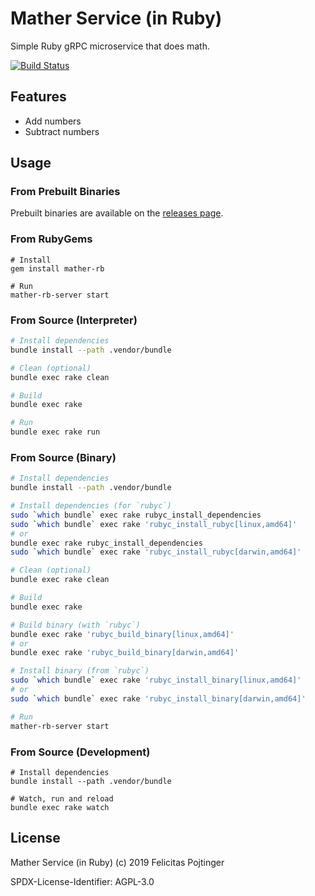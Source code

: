 # Mather Service (in Ruby)

Simple Ruby gRPC microservice that does math.

[![Build Status](https://travis-ci.com/pojntfx/mather-rb.svg?branch=master)](https://travis-ci.com/pojntfx/mather-rb)

## Features

- Add numbers
- Subtract numbers

## Usage

### From Prebuilt Binaries

Prebuilt binaries are available on the [releases page](https://github.com/pojntfx/mather-rb/releases/latest).

### From RubyGems

```
# Install
gem install mather-rb

# Run
mather-rb-server start
```

### From Source (Interpreter)

```bash
# Install dependencies
bundle install --path .vendor/bundle

# Clean (optional)
bundle exec rake clean

# Build
bundle exec rake

# Run
bundle exec rake run
```

### From Source (Binary)

```bash
# Install dependencies
bundle install --path .vendor/bundle

# Install dependencies (for `rubyc`)
sudo `which bundle` exec rake rubyc_install_dependencies
sudo `which bundle` exec rake 'rubyc_install_rubyc[linux,amd64]'
# or
bundle exec rake rubyc_install_dependencies
sudo `which bundle` exec rake 'rubyc_install_rubyc[darwin,amd64]'

# Clean (optional)
bundle exec rake clean

# Build
bundle exec rake

# Build binary (with `rubyc`)
bundle exec rake 'rubyc_build_binary[linux,amd64]'
# or
bundle exec rake 'rubyc_build_binary[darwin,amd64]'

# Install binary (from `rubyc`)
sudo `which bundle` exec rake 'rubyc_install_binary[linux,amd64]'
# or
sudo `which bundle` exec rake 'rubyc_install_binary[darwin,amd64]'

# Run
mather-rb-server start
```

### From Source (Development)

```
# Install dependencies
bundle install --path .vendor/bundle

# Watch, run and reload
bundle exec rake watch
```

## License

Mather Service (in Ruby) (c) 2019 Felicitas Pojtinger

SPDX-License-Identifier: AGPL-3.0
